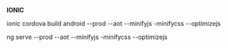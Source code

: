 **IONIC**

ionic cordova build android --prod --aot --minifyjs -minifycss --optimizejs

ng serve --prod --aot --minifyjs -minifycss --optimizejs
